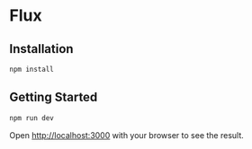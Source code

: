 # Flux

## Installation

```bash
npm install
```

## Getting Started

```bash
npm run dev
```

Open [http://localhost:3000](http://localhost:3000) with your browser to see the result.

